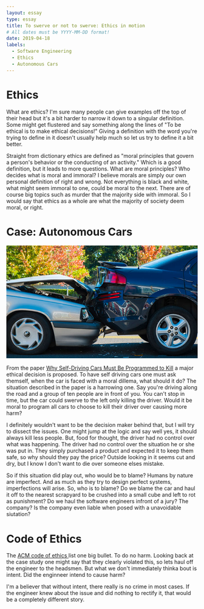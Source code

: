 ```yaml
---
layout: essay
type: essay
title: To swerve or not to swerve: Ethics in motion
# All dates must be YYYY-MM-DD format!
date: 2019-04-18
labels:
  - Software Engineering
  - Ethics
  - Autonomous Cars
---
```


<h1>Ethics</h1>

<p>What are ethics? I'm sure many people can give examples off the top of their head but it's a bit harder to narrow
it down to a singular definition. Some might get flustered and say something along the lines of "To be ethical is to make ethical decisions!"
Giving a definition with the word you're trying to define in it doesn't usually help much so let us try to define it a bit better.
</p>
<p>
Straight from dictionary ethics are defined as "moral principles that govern a person's behavior or the conducting of an activity." Which is a good definition,
but it leads to more questions. What are moral principles? Who decides what is moral and immoral? I believe morals are simply our own personal definition of right
and wrong. Not everything is black and white, what might seem immoral to one, could be moral to the next. There are of course big topics such as murder that the majority side
with immoral. So I would say that ethics as a whole are what the majority of society deem moral, or right.</p>

<h1>Case: Autonomous Cars</h1>
 <img class="ui small right floated image" src="/images/fender-bender.jpg"><p>From the paper <a href="https://www.technologyreview.com/s/542626/why-self-driving-cars-must-be-programmed-to-kill/"> Why Self-Driving Cars Must Be Programmed to Kill</a> a major ethical decision is proposed. To have self driving cars one must ask themself, when the car is faced with a moral dillema, what should it do? The situation described in the paper is a harrowing one. Say you're driving along the road and a group of ten people are in front of you. You can't stop in time, but the car could swerve to the left only killing the driver. Would it be moral to program all cars to choose to kill their driver over causing more harm?</p>
<p> I definitely wouldn't want to be the decision maker  behind that, but I will try to dissect the issues. One might jump at the logic and say well yes, it should always kill less people. But, food for thought, the driver had no control over what was happening. The driver had no control over the situation he or she was put in. They simply purchased a product and expected it to keep them safe, so why should they pay the price? Outside looking in it seems cut and dry, but I know I don't want to die over someone elses mistake. </p>
<p>So if this situation did play out, who would be to blame? Humans by nature are imperfect. And as much as they try to design perfect systems, imperfections will arise. So, who is to blame? Do we blame the car and haul it off to the nearest scrapyard to be crushed into a small cube and left to rot as punishment? Do we haul the software engineers infront of a jury? The company? Is the company even liable when posed with a unavoidable siutation?</p>

<h1>Code of Ethics</h1>
<p>The <a href="https://www.acm.org/code-of-ethics"> ACM code of ethics </a> list one big bullet. To do no harm. Looking back at the case study one might say that they clearly violated this, so lets haul off the engineer to the headsmen. But what we don't immediately thinka bout is intent. Did the enginneer intend to cause harm? </p>
<p>I'm a believer that without intent, there really is no crime in most cases. If the engineer knew about the issue and did nothing to rectify it, that would be a completely different story. 

